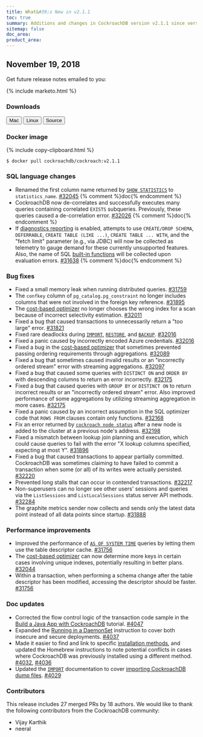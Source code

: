 ```yaml
---
title: What&#39;s New in v2.1.1
toc: true
summary: Additions and changes in CockroachDB version v2.1.1 since version v2.1.0
sitemap: false
doc_area: 
product_area: 
---
```


## November 19, 2018

Get future release notes emailed to you:

{% include marketo.html %}

### Downloads

<div id="os-tabs" class="clearfix os-tabs_button-outline-primary">
    <a href="https://binaries.cockroachdb.com/cockroach-v2.1.1.darwin-10.9-amd64.tgz"><button id="mac" data-eventcategory="mac-binary-release-notes">Mac</button></a>
    <a href="https://binaries.cockroachdb.com/cockroach-v2.1.1.linux-amd64.tgz"><button id="linux" data-eventcategory="linux-binary-release-notes">Linux</button></a>
    <a href="https://binaries.cockroachdb.com/cockroach-v2.1.1.src.tgz"><button id="source" data-eventcategory="source-release-notes">Source</button></a>
</div>

### Docker image

{% include copy-clipboard.html %}
~~~shell
$ docker pull cockroachdb/cockroach:v2.1.1
~~~

### SQL language changes

- Renamed the first column name returned by [`SHOW STATISTICS`](../v2.1/show-statistics.html) to `statistics_name`. [#32045][#32045] {% comment %}doc{% endcomment %}
- CockroachDB now de-correlates and successfully executes many queries containing correlated `EXISTS` subqueries. Previously, these queries caused a de-correlation error. [#32026][#32026] {% comment %}doc{% endcomment %}
- If [diagnostics reporting](../v2.1/diagnostics-reporting.html) is enabled, attempts to use `CREATE/DROP SCHEMA`, `DEFERRABLE`, `CREATE TABLE (LIKE ...)`, `CREATE TABLE ... WITH`, and the "fetch limit" parameter (e.g., via JDBC) will now be collected as telemetry to gauge demand for these currently unsupported features. Also, the name of SQL [built-in functions](../v2.1/functions-and-operators.html) will be collected upon evaluation errors. [#31638][#31638] {% comment %}doc{% endcomment %}

### Bug fixes

- Fixed a small memory leak when running distributed queries. [#31759][#31759]
- The `confkey` column of `pg_catalog.pg_constraint` no longer includes columns that were not involved in the foreign key reference. [#31895][#31895]
- The [cost-based optimizer](../v2.1/cost-based-optimizer.html) no longer chooses the wrong index for a scan because of incorrect selectivity estimation. [#32011][#32011]
- Fixed a bug that caused transactions to unnecessarily return a "too large" error. [#31821][#31821]
- Fixed rare deadlocks during [`IMPORT`](../v2.1/import.html), [`RESTORE`](../v2.1/restore.html), and [`BACKUP`](../v2.1/backup.html). [#32016][#32016]
- Fixed a panic caused by incorrectly encoded Azure credentials. [#32016][#32016]
- Fixed a bug in the [cost-based optimizer](../v2.1/cost-based-optimizer.html) that sometimes prevented passing ordering requirements through aggregations. [#32089][#32089]
- Fixed a bug that sometimes caused invalid results or an "incorrectly ordered stream" error with streaming aggregations. [#32097][#32097]
- Fixed a bug that caused some queries with `DISTINCT ON` and `ORDER BY` with descending columns to return an error incorrectly. [#32175][#32175]
- Fixed a bug that caused queries with `GROUP BY` or `DISTINCT ON` to return incorrect results or an "incorrectly ordered stream" error. Also improved performance of some aggregations by utilizing streaming aggregation in more cases. [#32175][#32175]
- Fixed a panic caused by an incorrect assumption in the SQL optimizer code that `ROWS FROM` clauses contain only functions. [#32168][#32168]
- Fix an error returned by [`cockroach node status`](../v2.1/view-node-details.html) after a new node is added to the cluster at a previous node's address. [#32198][#32198]
- Fixed a mismatch between lookup join planning and execution, which could cause queries to fail with the error "X lookup columns specified, expecting at most Y". [#31896][#31896]
- Fixed a bug that caused transactions to appear partially committed. CockroachDB was sometimes claiming to have failed to commit a transaction when some (or all) of its writes were actually persisted. [#32220][#32220]
- Prevented long stalls that can occur in contended transactions. [#32217][#32217]
- Non-superusers can no longer see other users' sessions and queries via the `ListSessions` and `ListLocalSessions` status server API methods. [#32284][#32284]
- The graphite metrics sender now collects and sends only the latest data point instead of all data points since startup. [#31888][#31888]

### Performance improvements

- Improved the performance of [`AS OF SYSTEM TIME`](../v2.1/as-of-system-time.html) queries by letting them use the table descriptor cache. [#31756][#31756]
- The [cost-based optimizer](../v2.1/cost-based-optimizer.html) can now determine more keys in certain cases involving unique indexes, potentially resulting in better plans. [#32044][#32044]
- Within a transaction, when performing a schema change after the table descriptor has been modified, accessing the descriptor should be faster. [#31756][#31756]

### Doc updates

- Corrected the flow control logic of the transaction code sample in the [Build a Java App with CockroachDB](../v2.1/build-a-java-app-with-cockroachdb.html) tutorial. [#4047](https://github.com/cockroachdb/docs/pull/4047)
- Expanded the [Running in a DaemonSet](../v2.1/kubernetes-performance.html#running-in-a-daemonset) instruction to cover both insecure and secure deployments. [#4037](https://github.com/cockroachdb/docs/pull/4037)
- Made it easier to find and link to specific [installation methods](../v2.1/install-cockroachdb.html), and updated the Homebrew instructions to note potential conflicts in cases where CockroachDB was previously installed using a different method. [#4032](https://github.com/cockroachdb/docs/pull/4032), [#4036](https://github.com/cockroachdb/docs/pull/4036)
- Updated the [`IMPORT`](../v2.1/import.html) documentation to cover [importing CockroachDB dump files](../v2.1/import.html#import-a-cockroachdb-dump-file). [#4029](https://github.com/cockroachdb/docs/pull/4029)

### Contributors

This release includes 27 merged PRs by 18 authors. We would like to thank the following contributors from the CockroachDB community:

- Vijay Karthik
- neeral

[#31638]: https://github.com/cockroachdb/cockroach/pull/31638
[#31756]: https://github.com/cockroachdb/cockroach/pull/31756
[#31759]: https://github.com/cockroachdb/cockroach/pull/31759
[#31821]: https://github.com/cockroachdb/cockroach/pull/31821
[#31845]: https://github.com/cockroachdb/cockroach/pull/31845
[#31873]: https://github.com/cockroachdb/cockroach/pull/31873
[#31888]: https://github.com/cockroachdb/cockroach/pull/31888
[#31895]: https://github.com/cockroachdb/cockroach/pull/31895
[#31896]: https://github.com/cockroachdb/cockroach/pull/31896
[#32011]: https://github.com/cockroachdb/cockroach/pull/32011
[#32016]: https://github.com/cockroachdb/cockroach/pull/32016
[#32026]: https://github.com/cockroachdb/cockroach/pull/32026
[#32044]: https://github.com/cockroachdb/cockroach/pull/32044
[#32045]: https://github.com/cockroachdb/cockroach/pull/32045
[#32089]: https://github.com/cockroachdb/cockroach/pull/32089
[#32097]: https://github.com/cockroachdb/cockroach/pull/32097
[#32168]: https://github.com/cockroachdb/cockroach/pull/32168
[#32175]: https://github.com/cockroachdb/cockroach/pull/32175
[#32198]: https://github.com/cockroachdb/cockroach/pull/32198
[#32217]: https://github.com/cockroachdb/cockroach/pull/32217
[#32220]: https://github.com/cockroachdb/cockroach/pull/32220
[#32284]: https://github.com/cockroachdb/cockroach/pull/32284

